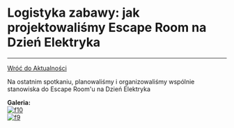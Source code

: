 # Logistyka zabawy: jak projektowaliśmy Escape Room na Dzień Elektryka
---

[Wróć do Aktualności](../news.html)

Na ostatnim spotkaniu, planowaliśmy i organizowaliśmy wspólnie stanowiska do Escape Room'u na Dzień Elektryka

**Galeria:**  
[![f10](https://i.postimg.cc/X7992KZt/f10.jpg)](https://postimg.cc/hfPJvd10)  
[![f9](https://i.postimg.cc/sfkp9H2p/f9.jpg)](https://postimg.cc/grKXGD8J)